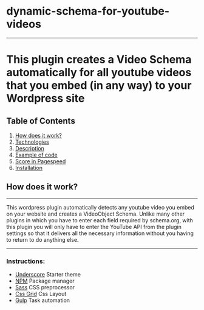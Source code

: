 # dynamic-schema-for-youtube-videos
***
This plugin creates a Video Schema automatically for all youtube videos that you embed (in any way) to your Wordpress site
===
## Table of Contents
1. [How does it work?](#how-does-it-work)
2. [Technologies](#technologies)
3. [Description](#description)
4. [Example of code](#example-of-code)
5. [Score in Pagespeed](#score-in-pagespeed)
6. [Installation](#installation)

## How does it work?
***
This wordpress plugin automatically detects any youtube video you embed on your website and creates a VideoObject Schema. Unlike many other plugins in which you have to enter each field required by schema.org, with this plugin you will only have to enter the YouTube API from the plugin settings so that it delivers all the necessary information without you having to return to do anything else.
***
### Instructions:
* [Underscore](https://underscores.me/)  Starter theme
* [NPM](https://www.npmjs.com/) Package manager
*  [Sass](https://sass-lang.com/) CSS preprocessor
*  [Css Grid](https://developer.mozilla.org/en-US/docs/Web/CSS/CSS_Grid_Layout) Css Layout  
*  [Gulp](https://cdnjs.com/libraries/jquery.caroufredsel) Task automation 

